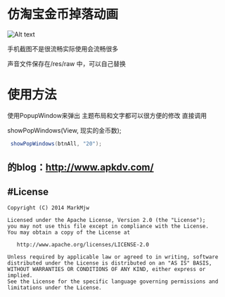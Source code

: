 # 仿淘宝金币掉落动画
![Alt text](/screenshot/1429682514132.gif)

手机截图不是很流畅实际使用会流畅很多

声音文件保存在/res/raw 中，可以自己替换

# 使用方法  
 使用PopupWindow来弹出 主题布局和文字都可以很方便的修改
 直接调用 
 
 showPopWindows(View, 现实的金币数);
 ```Java
  showPopWindows(btnAll, "20");
```


## 的blog：http://www.apkdv.com/


	
#License
---

    Copyright (C) 2014 MarkMjw

    Licensed under the Apache License, Version 2.0 (the "License");
    you may not use this file except in compliance with the License.
    You may obtain a copy of the License at

       http://www.apache.org/licenses/LICENSE-2.0

    Unless required by applicable law or agreed to in writing, software
    distributed under the License is distributed on an "AS IS" BASIS,
    WITHOUT WARRANTIES OR CONDITIONS OF ANY KIND, either express or implied.
    See the License for the specific language governing permissions and
    limitations under the License.
